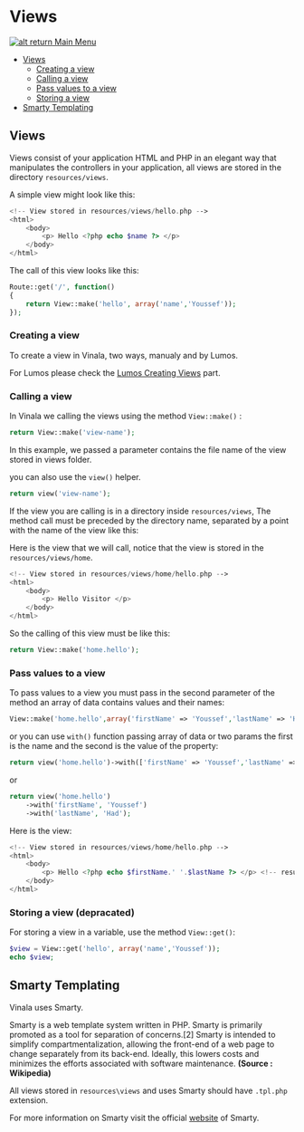 # Views

[![alt return](https://gitlab.com/lighty/Art/raw/master/Resources/signs.png) Main Menu](https://gitlab.com/lighty/Docs/tree/3.3/#index)

- [Views](#views)
	- [Creating a view](#calling-a-view)
	- [Calling a view](#calling-a-view)
	- [Pass values to a view](#pass-values-to-a-view)
	- [Storing a view](#storing-a-view)
- [Smarty Templating](#smarty-templating)

## Views

Views consist of your application HTML and PHP in an elegant way that manipulates the controllers in your application, all views are stored in the directory `resources/views`.

A simple view might look like this:

```php
<!-- View stored in resources/views/hello.php -->
<html>
	<body>
		<p> Hello <?php echo $name ?> </p>
	</body>
</html>
```

The call of this view looks like this:

```php
Route::get('/', function()
{
	return View::make('hello', array('name','Youssef'));
});
```

### Creating a view

To create a view in Vinala, two ways, manualy and by Lumos.

For Lumos please check the [Lumos Creating Views](https://gitlab.com/lighty/Docs/blob/3.3/src/lumos.md#creating-views) part.

### Calling a view

In Vinala we calling the views using the method `View::make()` :

```php
return View::make('view-name');
```

In this example, we passed a parameter contains the file name of the view stored in views folder.

you can also use the `view()` helper.

```php
return view('view-name');
```

If the view you are calling is in a directory inside `resources/views`, The method call must be preceded by the directory name, separated by a point with the name of the view like this:

Here is the view that we will call, notice that the view is stored in the `resources/views/home`.

```php
<!-- View stored in resources/views/home/hello.php -->
<html>
	<body>
		<p> Hello Visitor </p>
	</body>
</html>
```

So the calling of this view must be like this:

```php
return View::make('home.hello');
```

### Pass values to a view

To pass values to a view you must pass in the second parameter of the method an array of data contains values and their names:

```php
View::make('home.hello',array('firstName' => 'Youssef','lastName' => 'Had'));
```

or you can use `with()` function passing array of data or two params the first is the name and the second is the value of the property:

```php
return view('home.hello')->with(['firstName' => 'Youssef','lastName' => 'Had']);
```
or 
```php
return view('home.hello')
	->with('firstName', 'Youssef')
	->with('lastName', 'Had');
```

Here is the view:

```php
<!-- View stored in resources/views/home/hello.php -->
<html>
	<body>
		<p> Hello <?php echo $firstName.' '.$lastName ?> </p> <!-- result : Hello Youssef Had -->
	</body>
</html>
```

### Storing a view (depracated)

For storing a view in a variable, use the method `View::get()`:

```php
$view = View::get('hello', array('name','Youssef'));
echo $view;
```

## Smarty Templating

Vinala uses Smarty.

Smarty is a web template system written in PHP. Smarty is primarily promoted as a tool for separation of concerns.[2] Smarty is intended to simplify compartmentalization, allowing the front-end of a web page to change separately from its back-end. Ideally, this lowers costs and minimizes the efforts associated with software maintenance. **(Source : Wikipedia)**

All views stored in `resources\views` and uses Smarty should have `.tpl.php` extension.

For more information on Smarty visit the official [website](http://www.smarty.net/) of Smarty.

